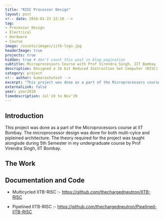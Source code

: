 ```yaml
---
title: "RISC Processor Design"
layout: post
<!-- date: 2016-01-23 22:10 -->
tag:
- Processor Design
- Electrical
- Hardware
- Course
image: /assets/images/iitb-logo.jpg
headerImage: true
projects: true
hidden: true # don't count this post in blog pagination
subtitle: Microprocessors Course with Prof Virendra Singh, IIT Bombay
description: Designed a 16 bit Reduced Instruction Set Computer (RISC) based Processor. Designed two versions of the same Instruction Set Architecture (ISA) - Multi Cycle and Pipelined (Six stages)
category: project
<!-- author: kumarashutosh -->
excerpt: "This project was done as a part of the Microprocessors course at IIT Bombay. The microprocessor design was done for both multi-cylce and pipleined architecture. The theory required for the project was taught alongisde during 5th Semester in my undergraduate course by Prof Virendra Singh, IIT Bombay."
externalLink: false
year: year2018
timedescription: Jul'19 to Nov'19
---
```


## Introduction

This project was done as a part of the Microprocessors course at IIT Bombay. The microprocessor design was done for both multi-cylce and pipleined architecture. The theory required for the project was taught alongisde during 5th Semester in my undergraduate course by Prof Virendra Singh, IIT Bombay.

## The Work




## Documentation and Code

- Multicycled IITB-RISC :- https://github.com/thechargedneutron/IITB-RISC

- Pipelined IITB-RISC :- https://github.com/thechargedneutron/Pipelined-IITB-RISC
